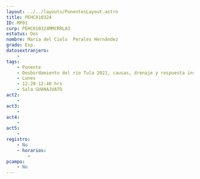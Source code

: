 ```yaml
---
layout: ../../layouts/PonentesLayout.astro
title: PEHC010324
ID: MP01
curp: PEHC010324MMCRRLA3
estatus: Dos
nombre: María del Cielo  Perales Hernández 
grado: Esp.
datosextranjero:
    - 
tags:
    - Ponente
    - Desbordamiento del río Tula 2021, causas, drenaje y respuesta institucional
    - Lunes
    - 12:20-12:40 hrs
    - Sala GUANAJUATO
act2: 
    - 
act3: 
    - 
act4: 
    - 
act5: 
    - 
registro:
    - No
    - horarios:
        -
pcampo:
    - No
---
```

